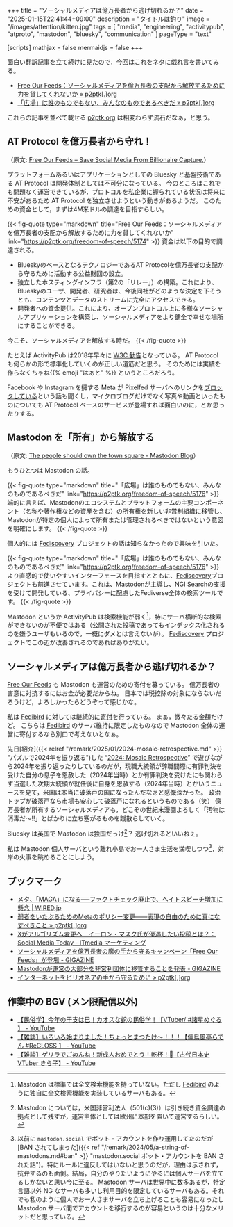 +++
title = "ソーシャルメディアは億万長者から逃げ切れるか？"
date =  "2025-01-15T22:41:44+09:00"
description = "タイトルは釣り"
image = "/images/attention/kitten.jpg"
tags = [ "media", "engineering", "activitypub", "atproto", "mastodon", "bluesky", "communication" ]
pageType = "text"

[scripts]
  mathjax = false
  mermaidjs = false
+++

面白い翻訳記事を立て続けに見たので，今回はこれをネタに戯れ言を書いてみる。

- [Free Our Feeds：ソーシャルメディアを億万長者の支配から解放するために力を貸してくれないか » p2ptk[.]org](https://p2ptk.org/freedom-of-speech/5174)
- [「広場」は誰のものでもない、みんなのものであるべきだ » p2ptk[.]org](https://p2ptk.org/freedom-of-speech/5176)

これらの記事を並べて載せる [p2ptk.org] は相変わらず流石だなぁ，と思う。

## AT Protocol を億万長者から守れ！

（原文: [Free Our Feeds – Save Social Media From Billionaire Capture.][Free Our Feeds]）

プラットフォームあるいはアプリケーションとしての Bluesky と基盤技術である AT Protocol は開発体制としては不可分になっている。
今のところはこれでも問題なく運営できているが，プロトコルを私企業に握られている状況は将来に不安があるため AT Protocol を独立させようという動きがあるようだ。
このための資金として，まずは4M米ドルの調達を目指すらしい。

{{< fig-quote type="markdown" title="Free Our Feeds：ソーシャルメディアを億万長者の支配から解放するために力を貸してくれないか" link="https://p2ptk.org/freedom-of-speech/5174" >}}
資金は以下の目的で調達される。

- BlueskyのベースとなるテクノロジーであるAT Protocolを億万長者の支配から守るために活動する公益財団の設立。
- 独立したホスティングインフラ（第2の「リレー」）の構築。これにより、Blueskyのユーザ、開発者、研究者は、今後同社がどのような決定を下そうとも、コンテンツとデータのストリームに完全にアクセスできる。
- 開発者への資金提供。これにより、オープンプロトコル上に多様なソーシャルアプリケーションを構築し、ソーシャルメディアをより健全で幸せな場所にすることができる。

今こそ、ソーシャルメディアを解放する時だ。
{{< /fig-quote >}}

たとえば ActivityPub は2018年早々に [W3C 勧告](https://www.w3.org/TR/2018/REC-activitypub-20180123/ "ActivityPub - W3C Recommendation 23 January 2018")となっている。
AT Protocol も何らかの形で標準化していくのが正しい道筋だと思う。
そのためには実績を作らなくちゃね{{% emoji "はぁと" %}} というところだろう。

Facebook や Instagram を擁する Meta が Pixelfed サーバへのリンクを[ブロックしている](https://gigazine.net/news/20250114-meta-block-link-pixelfed/ "MetaがInstagram風の写真共有SNS「Pixelfed」へのリンクをブロック中 - GIGAZINE")という話も聞くし，マイクロブログだけでなく写真や動画といったものについても AT Protocol ベースのサービスが登場すれば面白いのに，とか思ったりする。

## Mastodon を「所有」から解放する

（原文: [The people should own the town square - Mastodon Blog](https://blog.joinmastodon.org/2025/01/the-people-should-own-the-town-square/)）

もうひとつは Mastodon の話。

{{< fig-quote type="markdown" title="「広場」は誰のものでもない、みんなのものであるべきだ" link="https://p2ptk.org/freedom-of-speech/5176" >}}
端的に言えば、Mastodonのエコシステムとプラットフォームの主要コンポーネント（名称や著作権などの資産を含む）の所有権を新しい非営利組織に移管し、Mastodonが特定の個人によって所有または管理されるべきではないという意図を明確にします。
{{< /fig-quote >}}

個人的には [Fediscovery] プロジェクトの話は知らなかったので興味を引いた。

{{< fig-quote type="markdown" title="「広場」は誰のものでもない、みんなのものであるべきだ" link="https://p2ptk.org/freedom-of-speech/5176" >}}
より直感的で使いやすいインターフェースを目指すとともに、[Fediscovery](https://www.fediscovery.org/)プロジェクトも前進させています。これは、Mastodonが主導し、NGI Searchの支援を受けて開発している、プライバシーに配慮したFediverse全体の検索ツールです。
{{< /fig-quote >}}

Mastodon というか ActivityPub は検索機能が弱く[^m1]，特にサーバ横断的な検索ができないのが不便ではある（公開された投稿であってもインデックス化されるのを嫌うユーザもいるので，一概にダメとは言えないが）。
[Fediscovery] プロジェクトでこの辺が改善されるのであればありがたい。

[^m1]: Mastodon は標準では全文検索機能を持っていない。ただし [Fedibird](https://fedibird.com/ "Fedibird") のように独自に全文検索機能を実装しているサーバもある。

## ソーシャルメディアは億万長者から逃げ切れるか？

[Free Our Feeds] も Mastodon も運営のための寄付を募っている。
億万長者の害意に対抗するにはお金が必要だからね。
日本では税控除の対象にならないだろうけど，よろしかったらどうぞって感じかな。

私は [Fedibird] に対しては継続的に[寄付](https://opencollective.com/fedibird-infrastructure "Fedibird Infrastructure - Open Collective")を行っている。
まぁ，微々たる金額だけど。
こちらは [Fedibird] のサーバ維持に限定したものなので Mastodon 全体の運営に寄付するなら別口で考えないとなぁ。

先日[紹介]({{< relref "/remark/2025/01/2024-mosaic-retrospective.md" >}} "パズルで2024年を振り返る")した “[2024: Mosaic Retrospective]” で遊びながら2024年を振り返ったりしているのだが，現職大統領が辞職間際に有罪判決を受けた自分の息子を恩赦した（2024年当時）とか有罪判決を受けたにも関わらず当選した次期大統領が就任後に自身を恩赦する（2024年当時）とかいうニュースを見て，米国は本当に破落戸の国になったんだなぁと感慨深かった。
政治トップが破落戸なら市場も安心して破落戸になれるというものである（笑） 億万長者が所有するソーシャルメディアも，どこぞの世紀末漫画よろしく「汚物は消毒だ～!!」とばかりに立ち塞がるものを蹴散らしていく。

Bluesky は英国で Mastodon は独国だっけ[^m2]？ 逃げ切れるといいねぇ。

[^m2]: Mastodon については，米国非営利法人（501(c)(3)）は引き続き資金調達の拠点として残すが，運営主体としては欧州に本部を置いて運営するらしい。

私は Mastodon 個人サーバという離れ小島でお一人さま生活を満喫しつつ[^m3]，対岸の火事を眺めることにしよう。

[^m3]: 以前に `mastodon.social` でボット・アカウントを作り運用してたのだが [BAN されてしまった]({{< ref "/remark/2024/05/a-string-of-mastodons.md#ban" >}} "mastodon.social ボット・アカウントを BAN された話")。特にルールに違反してはいないと思うのだが，理由は示されず，抗弁するのも面倒。結局，自分のやりたいようにやるには個人サーバを立てるしかないと思い今に至る。 Mastodon サーバは世界中に数多あるが，特定言語以外 NG なサーバも多いし利用目的を限定しているサーバもある。それでも私のように個人でお一人さまサーバを立ち上げることも容易になったし Mastodon サーバ間でアカウントを移行するのが容易というのは十分なメリットだと思っている。

## ブックマーク

- [メタ、「MAGA」になる──ファクトチェック廃止で、ヘイトスピーチ増加に懸念 | WIRED.jp](https://wired.jp/article/plaintext-meta-zuckerberg-maga-trump/)
- [弱者をいたぶるためのMetaのポリシー変更――表現の自由のために真になすべきこと » p2ptk[.]org](https://p2ptk.org/freedom-of-speech/5153)
- [Xがアルゴリズム変更へ　イーロン・マスク氏が優遇したい投稿とは？：Social Media Today - ITmedia マーケティング](https://marketing.itmedia.co.jp/mm/articles/2501/10/news045.html)
- [ソーシャルメディアを億万長者の魔の手から守るキャンペーン「Free Our Feeds」が登場 - GIGAZINE](https://gigazine.net/news/20250114-free-our-feeds/)
- [Mastodonが運営の大部分を非営利団体に移管することを発表 - GIGAZINE](https://gigazine.net/news/20250114-mastodon-transition-nonprofit-structure/)
- [インターネットをビリオネアの手から守るために » p2ptk[.]org](https://p2ptk.org/freedom-of-speech/5178)

[p2ptk.org]: https://p2ptk.org/ "P2Pとかその辺のお話R | Sharing is Caring"
[Free Our Feeds]: https://freeourfeeds.com/ "Free Our Feeds"
[Fediscovery]: https://www.fediscovery.org/ "Fediverse Discovery Providers"
[Fedibird]: https://fedibird.com/ "Fedibird"
[2024: Mosaic Retrospective]: https://store.steampowered.com/app/3380760/2024_Mosaic_Retrospective/ "2024: Mosaic Retrospective on Steam"

## 作業中の BGV (メン限配信以外)

- [【民俗学】今年の干支は巳！カオスな蛇の民俗学！【VTuber/ #諸星めぐる 】 - YouTube](https://www.youtube.com/watch?v=uq9V7WlnczQ)
- [【雑談】いろいろ始まりました！ちょっとまつたけ～！！！【儒烏風亭らでん #ReGLOSS 】 - YouTube](https://www.youtube.com/watch?v=gWo7tfVcM7Q)
- [【雑談】ゲリラでごめんね！新成人おめでとう！乾杯！🍻【古代日本史VTuber きら子】 - YouTube](https://www.youtube.com/watch?v=DHjJPACJZnQ)
